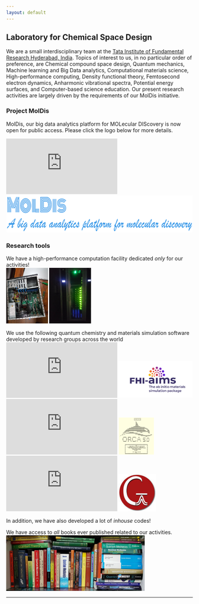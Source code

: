 ```yaml
---
layout: default
---
```


## Laboratory for Chemical Space Design
We are a small interdisciplinary team at the [Tata Institute of Fundamental Research Hyderabad, India](https://www.tifrh.res.in/). Topics of interest to us, in no particular order of preference, are Chemical compound space design, Quantum mechanics, Machine learning and Big Data analytics, Computational materials science, High-performance computing, Density functional theory, Femtosecond electron dynamics, Anharmonic vibrational spectra, Potential energy surfaces, and Computer-based science education. Our present research activities are largely driven by the requirements of our MolDis initiative.

### Project MolDis
MolDis, our big data analytics platform for MOLecular DIScovery is now open for public access. Please click the logo below for more details.

![](https://moldis.tifrh.res.in/index.html)
<a href="https://moldis.tifrh.res.in/index.html">
<img src="assets/img/MolDis.png"  height="100">
</a>

### Research tools
We have a high-performance computation facility dedicated _only_ for our activities!    
<img src="assets/img/earth.jpeg"  height="150">
<img src="assets/img/helios.jpeg"  height="150">
       
We use the following quantum chemistry and materials simulation software developed by research groups across the world 
![](https://moldis.tifrh.res.in/index.html)
<a href="https://fhi-aims.org/">
<img src="assets/img/aims.svg"  height="100">
</a>
![](https://moldis.tifrh.res.in/index.html)
<a href="https://orcaforum.kofo.mpg.de/">
<img src="assets/img/orca.png"  height="100">
</a>
![](https://moldis.tifrh.res.in/index.html)
<a href="https://gaussian.com/">
<img src="assets/img/gaussian.jpeg"  height="100">
</a>

In addition, we have also developed a lot of _inhouse_ codes!

We have access to _all_ books ever published related to our activities.         
<img src="assets/img/books.jpeg"  height="150">
 
* * *


